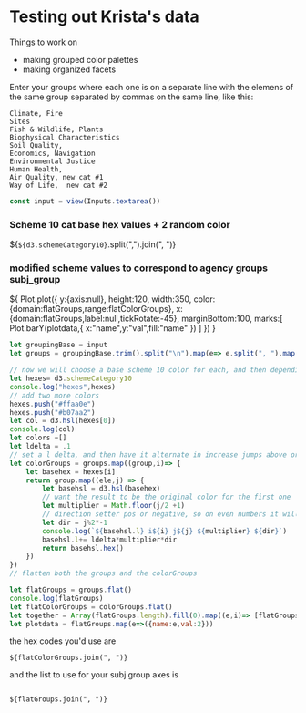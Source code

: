 # Testing out Krista's data

Things to work on
* making grouped color palettes
* making organized facets

Enter your groups where each one is on a separate line with the elemens of the same group separated by commas on the same line, like this:
```
Climate, Fire
Sites
Fish & Wildlife, Plants 
Biophysical Characteristics
Soil Quality,
Economics, Navigation
Environmental Justice
Human Health,
Air Quality, new cat #1
Way of Life,  new cat #2
```
```js
const input = view(Inputs.textarea())
```

### Scheme 10 cat base hex values + 2 random color
${`${d3.schemeCategory10}`.split(",").join(", ")}
### modified scheme values to correspond to agency groups subj_group

${
    Plot.plot({
        y:{axis:null},
        height:120,
        width:350,
        color:{domain:flatGroups,range:flatColorGroups},
    x:{domain:flatGroups,label:null,tickRotate:-45},
    marginBottom:100,
        marks:[
            Plot.barY(plotdata,{
               x:"name",y:"val",fill:"name"
            })
        ]
    })
}


```js
let groupingBase = input
let groups = groupingBase.trim().split("\n").map(e=> e.split(", ").map(ee=>ee.trim()))

// now we will choose a base scheme 10 color for each, and then depending on the number of sub groups we will pick out a number of lightness steps to apply
let hexes= d3.schemeCategory10
console.log("hexes",hexes)
// add two more colors 
hexes.push("#ffaa0e")
hexes.push("#b07aa2")
let col = d3.hsl(hexes[0])
console.log(col)
let colors =[]
let ldelta = .1
// set a l delta, and then have it alternate in increase jumps above or below the base value
let colorGroups = groups.map((group,i)=> {
    let basehex = hexes[i]
    return group.map((ele,j) => {
        let basehsl = d3.hsl(basehex)
        // want the result to be the original color for the first one
        let multiplier = Math.floor(j/2 +1)
        // direction setter pos or negative, so on even numbers it will add in lightness, and for odd, it will subtrack
        let dir = j%2*-1
        console.log(`${basehsl.l} i${i} j${j} ${multiplier} ${dir}`)
        basehsl.l+= ldelta*multiplier*dir
        return basehsl.hex()
    })
})
// flatten both the groups and the colorGroups

let flatGroups = groups.flat()
console.log(flatGroups)
let flatColorGroups = colorGroups.flat()
let together = Array(flatGroups.length).fill(0).map((e,i)=> [flatGroups[i],flatColorGroups[i]])
let plotdata = flatGroups.map(e=>({name:e,val:2}))
```
the hex codes you'd use are

<pre>
<code>${flatColorGroups.join(", ")}</code>
</pre>


and the list to use for your subj group axes is


<pre>
<code>
${flatGroups.join(", ")} 
</code>
</pre>
